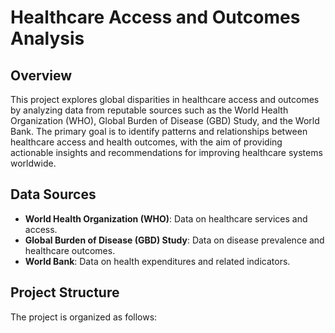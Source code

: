 # Healthcare Access and Outcomes Analysis

## Overview

This project explores global disparities in healthcare access and outcomes by analyzing data from reputable sources such as the World Health Organization (WHO), Global Burden of Disease (GBD) Study, and the World Bank. The primary goal is to identify patterns and relationships between healthcare access and health outcomes, with the aim of providing actionable insights and recommendations for improving healthcare systems worldwide.

## Data Sources

- **World Health Organization (WHO)**: Data on healthcare services and access.
- **Global Burden of Disease (GBD) Study**: Data on disease prevalence and healthcare outcomes.
- **World Bank**: Data on health expenditures and related indicators.

## Project Structure

The project is organized as follows:
 
